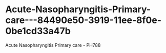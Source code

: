 # Acute-Nasopharyngitis-Primary-care---84490e50-3919-11ee-8f0e-0be1cd33a47b
Acute Nasopharyngitis Primary care - PH788

